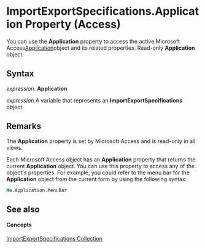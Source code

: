 
# ImportExportSpecifications.Application Property (Access)

You can use the  **Application** property to access the active Microsoft Access[Application](aefb0713-97e6-e2c7-e530-8fd2e1316a55.md)object and its related properties. Read-only  **Application** object.


## Syntax

 _expression_. **Application**

 _expression_ A variable that represents an **ImportExportSpecifications** object.


## Remarks

The  **Application** property is set by Microsoft Access and is read-only in all views.

Each Microsoft Access object has an  **Application** property that returns the current **Application** object. You can use this property to access any of the object's properties. For example, you could refer to the menu bar for the **Application** object from the current form by using the following syntax:




```vb
Me.Application.MenuBar 

```


## See also


#### Concepts


[ImportExportSpecifications Collection](9ddb9b30-36f3-5efb-8b15-69762c660338.md)
